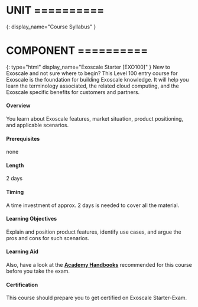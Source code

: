 # UNIT ==========
{:
  display_name="Course Syllabus"
}

# COMPONENT ==========
{:
  type="html"
  display_name="Exoscale Starter [EXO100]"
}
New to Exoscale and not sure where to begin? This Level 100 entry course for Exoscale is the foundation for building Exoscale knowledge. It will help you learn the terminology associated, the related cloud computing, and the Exoscale specific benefits for customers and partners.

#### Overview
You learn about Exoscale features, market situation, product positioning, and applicable scenarios.

#### Prerequisites
none

#### Length
2 days

#### Timing
A time investment of approx. 2 days is needed to cover all the material.

#### Learning Objectives
Explain and position product features, identify use cases, and argue the pros and cons for such scenarios.

#### Learning Aid
Also, have a look at the <a href="https://community.exoscale.com/documentation/handbooks/academy-handbooks/" target="_blank">**Academy Handbooks**</a> recommended for this course before you take the exam.

#### Certification
This course should prepare you to get certified on Exoscale Starter-Exam. 